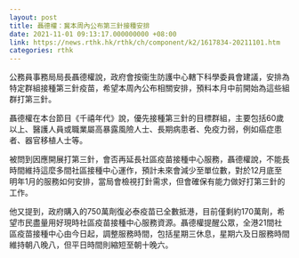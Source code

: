 ```yaml
---
layout: post
title: 聶德權：冀本周內公布第三針接種安排
date: 2021-11-01 09:13:17.000000000 +08:00
link: https://news.rthk.hk/rthk/ch/component/k2/1617834-20211101.htm
categories: rthk
---
```


公務員事務局局長聶德權說，政府會按衞生防護中心轄下科學委員會建議，安排為特定群組接種第三針疫苗，希望本周內公布相關安排，預料本月中前開始為這些組群打第三針。

聶德權在本台節目《千禧年代》說，優先接種第三針的目標群組，主要包括60歲以上、醫護人員或職業屬高暴露風險人士、長期病患者、免疫力弱，例如癌症患者、器官移植人士等。

被問到因應開展打第三針，會否再延長社區疫苗接種中心服務，聶德權說，不能長時間維持這麼多間社區接種中心運作，預計未來會減少至單位數，對於12月底至明年1月的服務如何安排，當局會檢視打針需求，但會確保有能力做好打第三針的工作。

他又提到，政府購入的750萬劑復必泰疫苗已全數抵港，目前僅剩約170萬劑，希望市民盡量用好現時社區疫苗接種中心服務資源。聶德權提醒公眾，全港21間社區疫苗接種中心由今日起，調整服務時間，包括星期三休息，星期六及日服務時間維持朝八晚八，但平日時間則縮短至朝十晚六。
